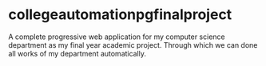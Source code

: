 # collegeautomationpgfinalproject
A complete progressive web application for my computer science department as my final year academic project. Through which we can done all works of my department automatically.
